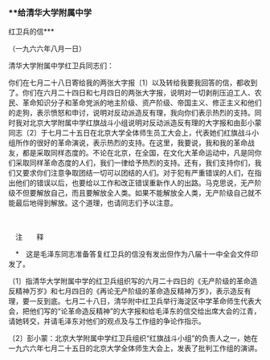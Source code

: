 ### **给清华大学附属中学  
红卫兵的信**\*

（一九六六年八月一日）

清华大学附属中学红卫兵同志们：

你们在七月二十八日寄给我的两张大字报〔1〕以及转给我要我回答的信，都收到了。你们在六月二十四日和七月四日的两张大字报，说明对一切剥削压迫工人、农民、革命知识分子和革命党派的地主阶级、资产阶级、帝国主义、修正主义和他们的走狗，表示愤怒和申讨，说明对反动派造反有理，我向你们表示热烈的支持。同时我对北京大学附属中学红旗战斗小组说明对反动派造反有理的大字报和由彭小蒙同志〔2〕于七月二十五日在北京大学全体师生员工大会上，代表她们红旗战斗小组所作的很好的革命演说，表示热烈的支持。在这里，我要说，我和我的革命战友，都是采取同样态度的。不论在北京，在全国，在文化大革命运动中，凡是同你们采取同样革命态度的人们，我们一律给予热烈的支持。还有，我们支持你们，我们又要求你们注意争取团结一切可以团结的人们。对于犯有严重错误的人们，在指出他们的错误以后，也要给以工作和改正错误重新作人的出路。马克思说，无产阶级不但要解放自己，而且要解放全人类。如果不能解放全人类，无产阶级自己就不能最后地得到解放。这个道理，也请同志们予以注意。

　　

　注　　释　

　\*　这是毛泽东同志准备答复红卫兵的信没有发出但作为八届十一中全会文件印发了。

〔1〕指清华大学附属中学的红卫兵组织写的六月二十四日的《无产阶级的革命造反精神万岁》和七月四日的《再论无产阶级的革命造反精神万岁》，表示造反有理，要一反到底。七月二十八日，清华附中红卫兵举行海淀区中学革命师生代表大会，把他们写的“论革命造反精神”的大字报和给毛泽东的信交给出席大会的江青，请她转交，并请毛泽东对他们的观点及与工作组的争论作指示。

〔2〕彭小蒙：北京大学附属中学红卫兵组织“红旗战斗小组”的负责人之一，她在一九六六年七月二十五日的北京大学全体师生大会上，发表了批判工作组的演讲。